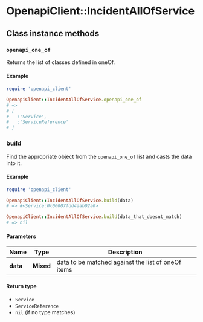# OpenapiClient::IncidentAllOfService

## Class instance methods

### `openapi_one_of`

Returns the list of classes defined in oneOf.

#### Example

```ruby
require 'openapi_client'

OpenapiClient::IncidentAllOfService.openapi_one_of
# =>
# [
#   :'Service',
#   :'ServiceReference'
# ]
```

### build

Find the appropriate object from the `openapi_one_of` list and casts the data into it.

#### Example

```ruby
require 'openapi_client'

OpenapiClient::IncidentAllOfService.build(data)
# => #<Service:0x00007fdd4aab02a0>

OpenapiClient::IncidentAllOfService.build(data_that_doesnt_match)
# => nil
```

#### Parameters

| Name | Type | Description |
| ---- | ---- | ----------- |
| **data** | **Mixed** | data to be matched against the list of oneOf items |

#### Return type

- `Service`
- `ServiceReference`
- `nil` (if no type matches)

